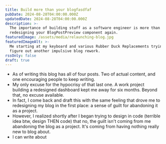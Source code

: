 ```yaml
---
title: Build more than your blogfasdfaf
pubDate: 2024-08-28T04:00:00.000Z
updatedDate: 2024-08-28T04:00:00.000Z
description: >-
  The importance of building stuff as a software engineer is more than just
  redesigning your BlogPostPreview component again.
featuredImage: /assets/media/relaunching-blog.jpg
featuredImageAlt: >-
  Me starting at my keyboard and various Rubber Duck Replacements trying to
  figure out another impulsive blog rework.
rssOnly: false
draft: true
---
```


* As of writing this blog has all of four posts. Two of actual content, and one encouraging people to keep writing.
* My only excuse for the hypocrisy of that last one. A work project building a redesigned dashboard kept me away for six months. Beyond that, no excuse available.
* In fact, I come back and draft this with the same feeling that drove me to redesigning my blog in the first place: a sense of guilt for abandoning it as a project.
* However, I realized shortly after I began trying to design in code (terrible idea btw, design THEN code) that no, the guilt isn't coming from me abandoning the blog as a project. It's coming from having nothing really new to blog about.
* I can write about
